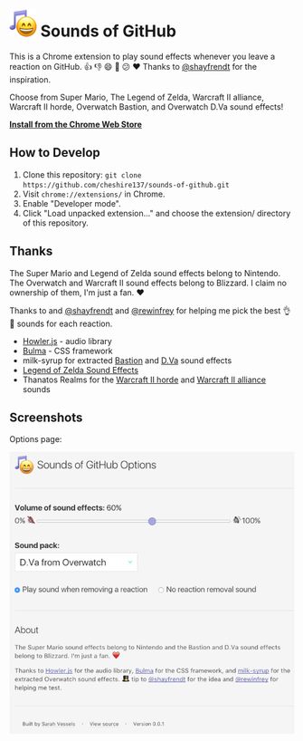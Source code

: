 # ![icon](extension/icon48.png) Sounds of GitHub

This is a Chrome extension to play sound effects whenever you leave a reaction
on GitHub. :thumbsup: :thumbsdown: :smile: :tada: :confused: :heart: Thanks to
[@shayfrendt](https://github.com/shayfrendt) for the inspiration.

Choose from Super Mario, The Legend of Zelda, Warcraft II alliance,
Warcraft II horde, Overwatch Bastion, and Overwatch D.Va sound effects!

**[Install from the Chrome Web Store](https://chrome.google.com/webstore/detail/sounds-of-github/dahmkeokilolnpmidacepocehjjhbhnp?hl=en-US&gl=US)**

## How to Develop

1. Clone this repository: `git clone https://github.com/cheshire137/sounds-of-github.git`
1. Visit `chrome://extensions/` in Chrome.
1. Enable "Developer mode".
1. Click "Load unpacked extension..." and choose the extension/ directory of this repository.

## Thanks

The Super Mario and Legend of Zelda sound effects belong to Nintendo. The
Overwatch and Warcraft II sound effects belong to Blizzard. I claim no ownership
of them, I'm just a fan. :heart:

Thanks to and [@shayfrendt](https://github.com/shayfrendt) and [@rewinfrey](https://github.com/rewinfrey) for helping me pick the best :ok_hand: :100: sounds for each reaction.

- [Howler.js](https://github.com/goldfire/howler.js) - audio library
- [Bulma](http://bulma.io/documentation/elements/form/) - CSS framework
- milk-syrup for extracted [Bastion](http://milk-syrup.tumblr.com/bastion) and [D.Va](http://milk-syrup.tumblr.com/d.va) sound effects
- [Legend of Zelda Sound Effects](http://noproblo.dayjo.org/ZeldaSounds/)
- Thanatos Realms for the [Warcraft II horde](http://www.thanatosrealms.com/war2/horde-sounds) and [Warcraft II alliance](http://www.thanatosrealms.com/war2/alliance-sounds) sounds

## Screenshots

Options page:

![screenshot of options](https://raw.githubusercontent.com/cheshire137/sounds-of-github/master/screenshot.png)
